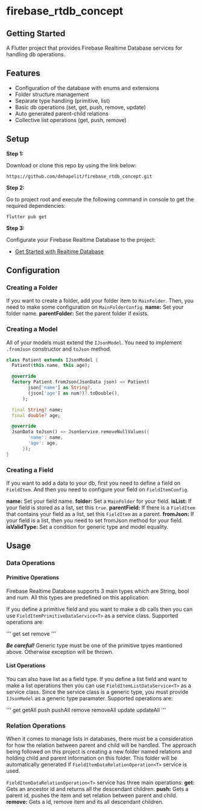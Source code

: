 # firebase_rtdb_concept

## Getting Started
A Flutter project that provides Firebase Realtime Database services for handling db operations.

## Features
- Configuration of the database with enums and extensions
- Folder structure management
- Separate type handling (primitive, list)
- Basic db operations (set, get, push, remove, update)
- Auto generated parent-child relations
- Collective list operations (get, push, remove)

## Setup

**Step 1:**

Download or clone this repo by using the link below:

```
https://github.com/dehapelit/firebase_rtdb_concept.git
```

**Step 2:**

Go to project root and execute the following command in console to get the required dependencies: 

```
flutter pub get 
```

**Step 3:**

Configurate your Firebase Realtime Database to the project:

- [Get Started with Realtime Database](https://firebase.google.com/docs/database/flutter/start)

## Configuration

### Creating a Folder
If you want to create a folder, add your folder item to `MainFolder`. Then, you need to make some configuration on `MainFolderConfig`.
**name:** Set your folder name.
**parentFolder:** Set the parent folder if exists.

### Creating a Model
All of your models must extend the `IJsonModel`. You need to implement `.fromJson` constructor and `toJson` method.

```dart
class Patient extends IJsonModel {
  Patient(this.name, this.age);

  @override
  factory Patient.fromJson(JsonData json) => Patient(
        json['name'] as String?,
        (json['age'] as num?)?.toDouble(),
      );

  final String? name;
  final double? age;

  @override
  JsonData toJson() => JsonService.removeNullValues({
        'name': name,
        'age': age,
      });
}
```

### Creating a Field
If you want to add a data to your db, first you need to define a field on `FieldItem`. And then you need to configure your field on `FieldItemConfig`.

**name:** Set your field name.
**folder:** Set a `MainFolder` for your field.
**isList:** If your field is stored as a list, set this `true`.
**parentField:** If there is a `FieldItem` that contains your field as a list, set this `FieldItem` as a parent.
**fromJson<T>:** If your field is a list, then you need to set fromJson method for your field.
**isValidType<T>:** Set a condition for generic type and model equality.

## Usage
### Data Operations
#### Primitive Operations
Firebase Realtime Database supports 3 main types which are String, bool and num. All this types are predefined on this application. 

If you define a primitive field and you want to make a db calls then you can use `FieldItemPrimitiveDataService<T>` as a service class. Supported operations are:

'''
get
set
remove
'''

***Be careful!*** Generic type must be one of the primitive tpyes mantioned above. Otherwise exception will be thrown.

#### List Operations
You can also have list as a field type. If you define a list field and want to make a list operations then you can use `FieldItemListDataService<T>` as a service class. Since the service class is a generic type, you must provide `IJsonModel` as a generic type paramater.  Supported operations are:

'''
get
getAll 
push
pushAll
remove 
removeAll
update
updateAll
'''

### Relation Operations
When it comes to manage lists in databases, there must be a consideration for how the relation between parent and child will be handled. The approach being followed on this project is creating a new folder named relations and holding child and parent information on this folder. This folder will be automatically generated if `FieldItemDataRelationOperation<T>` service is used.

`FieldItemDataRelationOperation<T>` service has three main operations:
**get:** Gets an ancestor id and returns all the descendant children.
**push:** Gets a parent id, pushes the item and set relation between parent and child.
**remove:** Gets a id, remove item and its all descendant children.